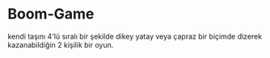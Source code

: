 # Boom-Game
kendi taşını 4'lü sıralı bir şekilde dikey yatay veya çapraz bir biçimde dizerek kazanabildiğin 2 kişilik bir oyun.
